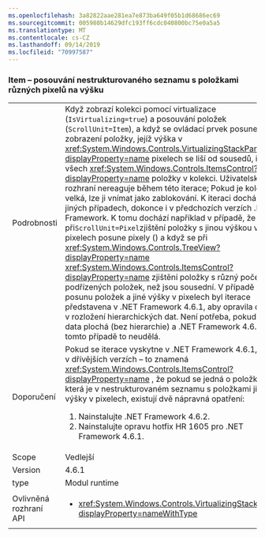 ```yaml
---
ms.openlocfilehash: 3a82822aae281ea7e873ba649f05b1d68686ec69
ms.sourcegitcommit: 005980b14629dfc193ff6cdc040800bc75e0a5a5
ms.translationtype: MT
ms.contentlocale: cs-CZ
ms.lasthandoff: 09/14/2019
ms.locfileid: "70997587"
---
```

### <a name="item-scrolling-a-flat-list-with-items-of-different-pixel-height"></a>Item – posouvání nestrukturovaného seznamu s položkami různých pixelů na výšku

|   |   |
|---|---|
|Podrobnosti|Když zobrazí kolekci pomocí virtualizace (<code>IsVirtualizing=true</code>) a posouvání položek (<code>ScrollUnit=Item</code>), a když se ovládací prvek posune k zobrazení položky, jejíž výška v <xref:System.Windows.Controls.VirtualizingStackPanel?displayProperty=name> pixelech se liší od sousedů, iterace všech <xref:System.Windows.Controls.ItemsControl?displayProperty=name> položky v kolekci. Uživatelské rozhraní nereaguje během této iterace; Pokud je kolekce velká, lze ji vnímat jako zablokování. K iteraci dochází v jiných případech, dokonce i v předchozích verzích .NET Framework. K tomu dochází například v případě, že se při<code>ScrollUnit=Pixel</code>zjištění položky s jinou výškou v pixelech posune pixely () a když se při <xref:System.Windows.Controls.TreeView?displayProperty=name> <xref:System.Windows.Controls.ItemsControl?displayProperty=name> zjištění položky s různý počet podřízených položek, než jsou sousední. V případě posunu položek a jiné výšky v pixelech byl iterace představena v .NET Framework 4.6.1, aby opravila chyby v rozložení hierarchických dat.  Není potřeba, pokud jsou data plochá (bez hierarchie) a .NET Framework 4.6.2 v tomto případě to neudělá.|
|Doporučení|Pokud se iterace vyskytne v .NET Framework 4.6.1, ale ne v dřívějších verzích – to znamená <xref:System.Windows.Controls.ItemsControl?displayProperty=name> , že pokud se jedná o položku, která je v nestrukturovaném seznamu s položkami jiné výšky v pixelech, existují dvě nápravná opatření:<ol><li>Nainstalujte .NET Framework 4.6.2.</li><li>Nainstalujte opravu hotfix HR 1605 pro .NET Framework 4.6.1.</li></ol>|
|Scope|Vedlejší|
|Version|4.6.1|
|type|Modul runtime|
|Ovlivněná rozhraní API|<ul><li><xref:System.Windows.Controls.VirtualizingStackPanel?displayProperty=nameWithType></li></ul>|
